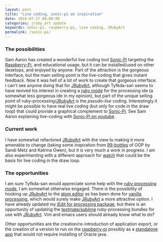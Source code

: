 ```yaml
---
layout: post
title: "Live coding, sonic-pi an inspiration"
date: 2016-07-27 06:00:00
categories: jruby_art update
keywords: sonic-pi, raspberry-pi, live coding, JRubyArt 
permalink: /sonic-pi/
---
```


### The possibilities ###

Sam Aaron has created a wonderful live coding tool [Sonic-Pi][sonic] targeting the [Raspberry-Pi][pi], and educational usage, but it can be installed/used on other desktops, and enjoyed by anyone. Part of the attraction is the gorgeous interface, but the main selling point is the live-coding that gives instant feedback. Now it was hell of a lot of work to create that gorgeous interface.  I can't see anyone doing that for [JRubyArt][jruby_art], although Tyfkda-san seems to have revived his interest in creating a [ruby mode][mode] for the processing ide (a somewhat less gorgeous ide in my opinion), but part of the unique selling point of ruby-processing/[JRubyArt][jruby_art] is the _pseudo-live_ coding. Interestingly it might be possible to have real live coding (but only for code in the draw loop) that could provide a graphical complement to [Sonic-Pi][sonic]. See Sam Aaron explaining live-coding with [Sonic-Pi on youtube][youtube].

### Current work ###

I have somewhat refactored [JRubyArt][jruby_art] with the view to making it more amenable to change (taking some inspiration from [99-bottles][bottles] of OOP by Sandi Metz and Katrina Owen), but it is very much a work in progress. I am also experimenting with a different approach for [watch][propane] that could be the basis for live coding in the draw loop.

### The opportunities ###

I am sure Tyfkda-san would appreciate some help with the [ruby processing mode][mode], I am somewhat otherwise engaged. There is the possibility of hooking up [JRubyArt][jruby_art] to the [atom editor][atom] as has been done for [vanilla processing][vanilla], which would surely make [JRubyArt][jruby_art] a more attractive option. I have already updated my [jEdit for processing package][jedit], but there is an opportunity of updating the [textmate/sublime][textmate] ruby-processing bundles for use with [JRubyArt][jruby_art]. Vim and emacs users should already know what to do?

Other opportunities are the creation/re-introduction of application export, or the creation of a version to run on the [raspberry-pi][pi] possibly as a [standalone app][propane] that would not require installing of Oracle java.

[mode]:https://github.com/tyfkda/processing-ruby-mode
[propane]:https://github.com/monkstone/propane
[pi]:https://www.raspberrypi.org/about/
[sonic]:http://sonic-pi.net
[commando]:https://monkstone.github.io/jedit4processing/2016/07/13/jruby_art-1.2.0.html
[jedit]:https://monkstone.github.io/jedit4processing/2015/12/11/welcome.html
[jruby_art]:https://github.com/ruby-processing/JRubyArt/tree/master
[bottles]:http://www.sandimetz.com/99bottles/sample
[vanilla]:https://atom.io/packages/processing
[textmate]:https://github.com/tibastral/ruby-processing-tmbundle
[atom]:https://atom.io/
[youtube]:https://www.youtube.com/watch?v=YlRTTzlhquo